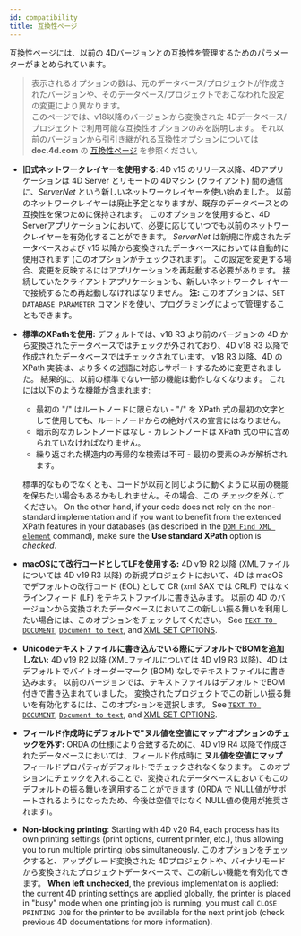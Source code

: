 ```yaml
---
id: compatibility
title: 互換性ページ
---
```


互換性ページには、以前の 4Dバージョンとの互換性を管理するためのパラメーターがまとめられています。

> 表示されるオプションの数は、元のデータベース/プロジェクトが作成されたバージョンや、そのデータベース/プロジェクトでおこなわれた設定の変更により異なります。     
> このページでは、v18以降のバージョンから変換された 4Dデータベース/プロジェクトで利用可能な互換性オプションのみを説明します。 それ以前のバージョンから引引き継がれる互換性オプションについては **doc.4d.com** の [互換性ページ](https://doc.4d.com/4Dv19R3/4D/19-R3/Compatibility-page.300-5612610.ja.html) を参照ください。

- **旧式ネットワークレイヤーを使用する**: 4D v15 のリリース以降、4Dアプリケーションは 4D Server とリモートの 4Dマシン (クライアント) 間の通信に、*ServerNet* という新しいネットワークレイヤーを使い始めました。 以前のネットワークレイヤーは廃止予定となりますが、既存のデータベースとの互換性を保つために保持されます。 このオプションを使用すると、4D Serverアプリケーションにおいて、必要に応じていつでも以前のネットワークレイヤーを有効化することができます。 *ServerNet* は新規に作成されたデータベースおよび v15 以降から変換されたデータベースにおいては自動的に使用されます (このオプションがチェックされます)。 この設定を変更する場合、変更を反映するにはアプリケーションを再起動する必要があります。 接続していたクライアントアプリケーションも、新しいネットワークレイヤーで接続するため再起動しなければなりません。 **注:** このオプションは、`SET DATABASE PARAMETER` コマンドを使い、プログラミングによって管理することもできます。

- **標準のXPathを使用:** デフォルトでは、v18 R3 より前のバージョンの 4D から変換されたデータベースではチェックが外されており、4D v18 R3 以降で作成されたデータベースではチェックされています。 v18 R3 以降、4D の XPath 実装は、より多くの述語に対応しサポートするために変更されました。 結果的に、以前の標準でない一部の機能は動作しなくなります。 これには以下のような機能が含まれます:
    * 最初の "/" はルートノードに限らない - "/" を XPath 式の最初の文字として使用しても、ルートノードからの絶対パスの宣言にはなりません。
    * 暗示的なカレントノードはなし - カレントノードは XPath 式の中に含められていなければなりません。
    * 繰り返された構造内の再帰的な検索は不可 - 最初の要素のみが解析されます。

    標準的なものでなくとも、コードが以前と同じように動くように以前の機能を保ちたい場合もあるかもしれません。その場合、この *チェックを外して* ください。 On the other hand, if your code does not rely on the non-standard implementation and if you want to benefit from the extended XPath features in your databases (as described in the [`DOM Find XML element`](https://doc.4d.com/4dv20/help/command/en/page864.html) command), make sure the **Use standard XPath** option is *checked*.

-   **macOSにて改行コードとしてLFを使用する:** 4D v19 R2 以降 (XMLファイルについては 4D v19 R3 以降) の新規プロジェクトにおいて、4D は macOS でデフォルトの改行コード (EOL) として CR (xml SAX では CRLF) ではなくラインフィード (LF) をテキストファイルに書き込みます。 以前の 4D のバージョンから変換されたデータベースにおいてこの新しい振る舞いを利用したい場合には、このオプションをチェックしてください。 See [`TEXT TO DOCUMENT`](https://doc.4d.com/4dv20/help/command/en/page1237.html), [`Document to text`](https://doc.4d.com/4dv19R/help/command/en/page1236.html), and [XML SET OPTIONS](https://doc.4d.com/4dv20/help/command/en/page1090.html).

-   **Unicodeテキストファイルに書き込んでいる際にデフォルトでBOMを追加しない:** 4D v19 R2 以降 (XMLファイルについては 4D v19 R3 以降)、4D はデフォルトでバイトオーダーマーク (BOM) なしでテキストファイルに書き込みます。 以前のバージョンでは、テキストファイルはデフォルトでBOM 付きで書き込まれていました。 変換されたプロジェクトでこの新しい振る舞いを有効化するには、このオプションを選択します。 See [`TEXT TO DOCUMENT`](https://doc.4d.com/4dv20/help/command/en/page1237.html), [`Document to text`](https://doc.4d.com/4dv20/help/command/en/page1236.html), and [XML SET OPTIONS](https://doc.4d.com/4dv20/help/command/en/page1090.html).

- **フィールド作成時にデフォルトで"ヌル値を空値にマップ"オプションのチェックを外す:** ORDA の仕様により合致するために、4D v19 R4 以降で作成されたデータベースにおいては、フィールド作成時に **ヌル値を空値にマップ** フィールドプロパティがデフォルトでチェックされなくなります。 このオプションにチェックを入れることで、変換されたデータベースにおいてもこのデフォルトの振る舞いを適用することができます ([ORDA](../ORDA/overview.md) で NULL値がサポートされるようになったため、今後は空値ではなく NULL値の使用が推奨されます)。

- **Non-blocking printing**: Starting with 4D v20 R4, each process has its own printing settings (print options, current printer, etc.), thus allowing you to run multiple printing jobs simultaneously. このオプションをチェックすると、アップグレード変換された 4Dプロジェクトや、バイナリモードから変換されたプロジェクトデータベースで、この新しい機能を有効化できます。 **When left unchecked**, the previous implementation is applied: the current 4D printing settings are applied globally, the printer is placed in "busy" mode when one printing job is running, you must call `CLOSE PRINTING JOB` for the printer to be available for the next print job (check previous 4D documentations for more information).

